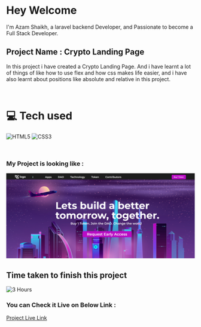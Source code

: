 # Hey Welcome 

I'm Azam Shaikh, a laravel backend Developer, and Passionate to become a Full Stack Developer.

## Project Name : **Crypto Landing Page**

In this project i have created a Crypto Landing Page. And i have learnt a lot of things of like how to use flex and how css makes life easier, and i have also learnt about positions like absolute and relative in this project.

</br>

# 💻 Tech used
![HTML5](https://img.shields.io/badge/html5-%23E34F26.svg?style=for-the-badge&logo=html5&logoColor=white) ![CSS3](https://img.shields.io/badge/css3-%231572B6.svg?style=for-the-badge&logo=css3&logoColor=white)

</br>

### My Project is looking like :

![Web Site Image](./screenshot/crypto-landing.png)

## Time taken to finish this project

![3 Hours](https://img.shields.io/badge/-3%20Hours-orange)

### You can Check it Live on Below Link :

[Project Live Link](https://azam-digital-marketing-home-page.netlify.app/)
